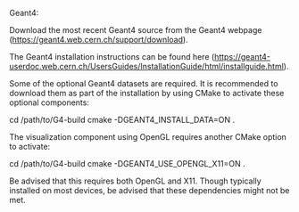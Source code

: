 Geant4:

Download the most recent Geant4 source from the Geant4 webpage (https://geant4.web.cern.ch/support/download).

The Geant4 installation instructions can be found here (https://geant4-userdoc.web.cern.ch/UsersGuides/InstallationGuide/html/installguide.html).

Some of the optional Geant4 datasets are required. It is recommended to download them as part of the installation by using CMake to activate these optional components:

cd /path/to/G4-build
cmake -DGEANT4_INSTALL_DATA=ON .

The visualization component using OpenGL requires another CMake option to activate:

cd /path/to/G4-build
cmake -DGEANT4_USE_OPENGL_X11=ON .

Be advised that this requires both OpenGL and X11. Though typically installed on most devices, be advised that these dependencies might not be met.
